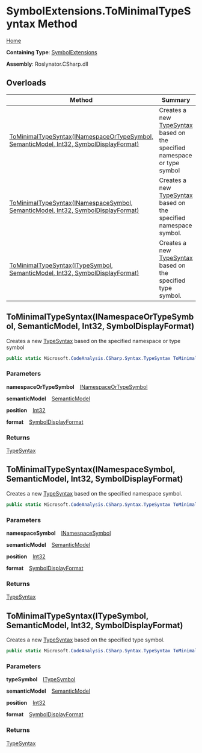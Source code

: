 # SymbolExtensions\.ToMinimalTypeSyntax Method

[Home](../../../../README.md)

**Containing Type**: [SymbolExtensions](../README.md)

**Assembly**: Roslynator\.CSharp\.dll

## Overloads

| Method | Summary |
| ------ | ------- |
| [ToMinimalTypeSyntax(INamespaceOrTypeSymbol, SemanticModel, Int32, SymbolDisplayFormat)](#3588425153) | Creates a new [TypeSyntax](https://docs.microsoft.com/en-us/dotnet/api/microsoft.codeanalysis.csharp.syntax.typesyntax) based on the specified namespace or type symbol |
| [ToMinimalTypeSyntax(INamespaceSymbol, SemanticModel, Int32, SymbolDisplayFormat)](#4080868940) | Creates a new [TypeSyntax](https://docs.microsoft.com/en-us/dotnet/api/microsoft.codeanalysis.csharp.syntax.typesyntax) based on the specified namespace symbol\. |
| [ToMinimalTypeSyntax(ITypeSymbol, SemanticModel, Int32, SymbolDisplayFormat)](#2161128311) | Creates a new [TypeSyntax](https://docs.microsoft.com/en-us/dotnet/api/microsoft.codeanalysis.csharp.syntax.typesyntax) based on the specified type symbol\. |

<a id="3588425153"></a>

## ToMinimalTypeSyntax\(INamespaceOrTypeSymbol, SemanticModel, Int32, SymbolDisplayFormat\) 

  
Creates a new [TypeSyntax](https://docs.microsoft.com/en-us/dotnet/api/microsoft.codeanalysis.csharp.syntax.typesyntax) based on the specified namespace or type symbol

```csharp
public static Microsoft.CodeAnalysis.CSharp.Syntax.TypeSyntax ToMinimalTypeSyntax(this Microsoft.CodeAnalysis.INamespaceOrTypeSymbol namespaceOrTypeSymbol, Microsoft.CodeAnalysis.SemanticModel semanticModel, int position, Microsoft.CodeAnalysis.SymbolDisplayFormat format = null)
```

### Parameters

**namespaceOrTypeSymbol** &ensp; [INamespaceOrTypeSymbol](https://docs.microsoft.com/en-us/dotnet/api/microsoft.codeanalysis.inamespaceortypesymbol)

**semanticModel** &ensp; [SemanticModel](https://docs.microsoft.com/en-us/dotnet/api/microsoft.codeanalysis.semanticmodel)

**position** &ensp; [Int32](https://docs.microsoft.com/en-us/dotnet/api/system.int32)

**format** &ensp; [SymbolDisplayFormat](https://docs.microsoft.com/en-us/dotnet/api/microsoft.codeanalysis.symboldisplayformat)

### Returns

[TypeSyntax](https://docs.microsoft.com/en-us/dotnet/api/microsoft.codeanalysis.csharp.syntax.typesyntax)

<a id="4080868940"></a>

## ToMinimalTypeSyntax\(INamespaceSymbol, SemanticModel, Int32, SymbolDisplayFormat\) 

  
Creates a new [TypeSyntax](https://docs.microsoft.com/en-us/dotnet/api/microsoft.codeanalysis.csharp.syntax.typesyntax) based on the specified namespace symbol\.

```csharp
public static Microsoft.CodeAnalysis.CSharp.Syntax.TypeSyntax ToMinimalTypeSyntax(this Microsoft.CodeAnalysis.INamespaceSymbol namespaceSymbol, Microsoft.CodeAnalysis.SemanticModel semanticModel, int position, Microsoft.CodeAnalysis.SymbolDisplayFormat format = null)
```

### Parameters

**namespaceSymbol** &ensp; [INamespaceSymbol](https://docs.microsoft.com/en-us/dotnet/api/microsoft.codeanalysis.inamespacesymbol)

**semanticModel** &ensp; [SemanticModel](https://docs.microsoft.com/en-us/dotnet/api/microsoft.codeanalysis.semanticmodel)

**position** &ensp; [Int32](https://docs.microsoft.com/en-us/dotnet/api/system.int32)

**format** &ensp; [SymbolDisplayFormat](https://docs.microsoft.com/en-us/dotnet/api/microsoft.codeanalysis.symboldisplayformat)

### Returns

[TypeSyntax](https://docs.microsoft.com/en-us/dotnet/api/microsoft.codeanalysis.csharp.syntax.typesyntax)

<a id="2161128311"></a>

## ToMinimalTypeSyntax\(ITypeSymbol, SemanticModel, Int32, SymbolDisplayFormat\) 

  
Creates a new [TypeSyntax](https://docs.microsoft.com/en-us/dotnet/api/microsoft.codeanalysis.csharp.syntax.typesyntax) based on the specified type symbol\.

```csharp
public static Microsoft.CodeAnalysis.CSharp.Syntax.TypeSyntax ToMinimalTypeSyntax(this Microsoft.CodeAnalysis.ITypeSymbol typeSymbol, Microsoft.CodeAnalysis.SemanticModel semanticModel, int position, Microsoft.CodeAnalysis.SymbolDisplayFormat format = null)
```

### Parameters

**typeSymbol** &ensp; [ITypeSymbol](https://docs.microsoft.com/en-us/dotnet/api/microsoft.codeanalysis.itypesymbol)

**semanticModel** &ensp; [SemanticModel](https://docs.microsoft.com/en-us/dotnet/api/microsoft.codeanalysis.semanticmodel)

**position** &ensp; [Int32](https://docs.microsoft.com/en-us/dotnet/api/system.int32)

**format** &ensp; [SymbolDisplayFormat](https://docs.microsoft.com/en-us/dotnet/api/microsoft.codeanalysis.symboldisplayformat)

### Returns

[TypeSyntax](https://docs.microsoft.com/en-us/dotnet/api/microsoft.codeanalysis.csharp.syntax.typesyntax)

